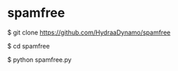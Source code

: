 # spamfree




 $ git clone https://github.com/HydraaDynamo/spamfree





 $ cd spamfree



 $ python spamfree.py
